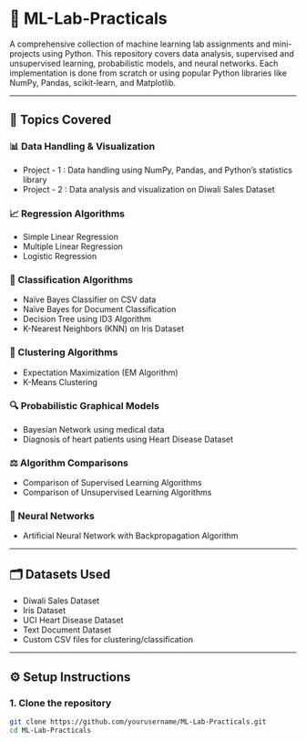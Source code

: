 # 🧠 ML-Lab-Practicals

A comprehensive collection of machine learning lab assignments and mini-projects using Python. This repository covers data analysis, supervised and unsupervised learning, probabilistic models, and neural networks. Each implementation is done from scratch or using popular Python libraries like NumPy, Pandas, scikit-learn, and Matplotlib.

---

## 📌 Topics Covered

### 📊 Data Handling & Visualization
- Project - 1 : Data handling using NumPy, Pandas, and Python’s statistics library
- Project - 2 : Data analysis and visualization on Diwali Sales Dataset

### 📈 Regression Algorithms
- Simple Linear Regression
- Multiple Linear Regression
- Logistic Regression

### 🧪 Classification Algorithms
- Naïve Bayes Classifier on CSV data
- Naïve Bayes for Document Classification
- Decision Tree using ID3 Algorithm
- K-Nearest Neighbors (KNN) on Iris Dataset

### 🎯 Clustering Algorithms
- Expectation Maximization (EM Algorithm)
- K-Means Clustering

### 🔍 Probabilistic Graphical Models
- Bayesian Network using medical data
- Diagnosis of heart patients using Heart Disease Dataset

### ⚖️ Algorithm Comparisons
- Comparison of Supervised Learning Algorithms
- Comparison of Unsupervised Learning Algorithms

### 🧠 Neural Networks
- Artificial Neural Network with Backpropagation Algorithm

---

## 🗂 Datasets Used

- Diwali Sales Dataset
- Iris Dataset
- UCI Heart Disease Dataset
- Text Document Dataset
- Custom CSV files for clustering/classification

---

## ⚙️ Setup Instructions

### 1. Clone the repository
```bash
git clone https://github.com/yourusername/ML-Lab-Practicals.git
cd ML-Lab-Practicals

